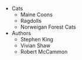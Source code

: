 * Cats
    * Maine Coons
    * Ragdolls
    * Norweigan Forest Cats
* Authors
    * Stephen King
    * Vivian Shaw
    * Robert McCammon

